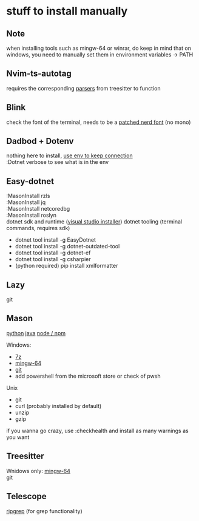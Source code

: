 # stuff to install manually

## Note
when installing tools such as mingw-64 or winrar, do keep in mind that on windows, you need to manually set them in environment variables -> PATH

## Nvim-ts-autotag
requires the corresponding [parsers](https://github.com/nvim-treesitter/nvim-treesitter?tab=readme-ov-file#supported-languages) from treesitter to function

## Blink
check the font of the terminal, needs to be a [patched nerd font](https://www.nerdfonts.com/font-downloads) (no mono)

## Dadbod + Dotenv
nothing here to install,
[use env to keep connection](https://github.com/kristijanhusak/vim-dadbod-ui)\
:Dotnet verbose to see what is in the env

## Easy-dotnet
:MasonInstall rzls\
:MasonInstall jq\
:MasonInstall netcoredbg\
:MasonInstall roslyn\
dotnet sdk and runtime ([visual studio installer](https://visualstudio.microsoft.com/downloads/))
dotnet tooling (terminal commands, requires sdk)
- dotnet tool install -g EasyDotnet
- dotnet tool install -g dotnet-outdated-tool
- dotnet tool install -g dotnet-ef
- dotnet tool install -g csharpier
- (python required) pip install xmlformatter

## Lazy
git

## Mason
[python](https://www.python.org/downloads)
[java](https://www.oracle.com/java/technologies/downloads)
[node / npm](https://nodejs.org/en/download)

Windows:
- [7z](https://7-zip.org/)
- [mingw-64](https://www.mingw-w64.org/downloads)
- [git](https://git-scm.com/downloads)
- add powershell from the microsoft store or check of pwsh

Unix
- git
- curl (probably installed by default)
- unzip
- gzip

if you wanna go crazy, use :checkhealth and install as many warnings as you want

## Treesitter
Wnidows only: [mingw-64](https://www.mingw-w64.org/downloads)\
git

## Telescope
[ripgrep](https://github.com/BurntSushi/ripgrep) (for grep functionality)

